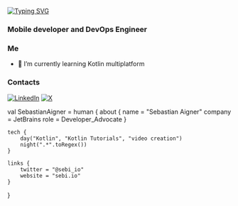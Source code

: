 [![Typing SVG](https://readme-typing-svg.demolab.com?font=Fira+Code&pause=1000&color=167638&width=435&lines=Hi+there)](https://git.io/typing-svg)
<h3 align="left">Mobile developer and DevOps Engineer</h3>


### Me
- 🌱 I’m currently learning Kotlin multiplatform

### Contacts
[![LinkedIn](https://img.shields.io/badge/LinkedIn-%230077B5.svg?style=for-the-badge&logo=linkedin&logoColor=white)](https://www.linkedin.com/in/clifford-adoyo-5b4625210/)
[![X](https://img.shields.io/badge/Twitter-%231DA1F2.svg?style=for-the-badge&logo=Twitter&logoColor=white)](https://x.com/adoyo_clifford)

val SebastianAigner = human {
    about {
        name = "Sebastian Aigner"
        company = JetBrains
        role = Developer_Advocate
    }

    tech {
        day("Kotlin", "Kotlin Tutorials", "video creation")
        night(".*".toRegex())
    }

    links {
        twitter = "@sebi_io"
        website = "sebi.io"
    }
}
 
